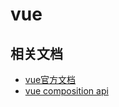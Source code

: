 # vue

## 相关文档
- [vue官方文档](https://cn.vuejs.org/)
- [vue composition api](https://composition-api.vuejs.org/zh/api.html#setup)